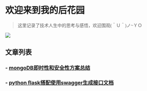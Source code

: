 # 欢迎来到我的后花园

> <font face='华文中宋'>这里记录了技术人生中的思考与感悟，欢迎围观(＾Ｕ＾)ノ~ＹＯ</font>

![](https://cdn.jsdelivr.net/gh/Fairy1018/GHimage/think.jpeg)

## 文章列表

### - [mongoDB即时性和安全性方案总结](https://fairy1018.github.io/zhangfan-garden/blog/mongo)

### - [python flask搭配使用swagger生成接口文档](https://fairy1018.github.io/zhangfan-garden/blog/swagger)



